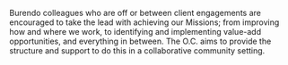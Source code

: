 Burendo colleagues who are off or between client engagements are encouraged to take the lead with achieving our Missions; from improving how and where we work, to identifying and implementing value-add opportunities, and everything in between. The O.C. aims to provide the structure and support to do this in a collaborative community setting. 
